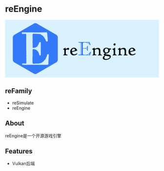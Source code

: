 # reEngine

![reEngine](readMe/reEngine.png)

## reFamily
- reSimulate
- reEngine

## About
reEngine是一个开源游戏引擎

## Features
- Vulkan后端
